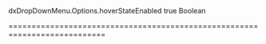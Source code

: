 <!--id-->dxDropDownMenu.Options.hoverStateEnabled<!--/id-->
<!--merge--><!--/merge-->
<!--default-->true<!--/default-->
<!--type-->Boolean<!--/type-->
===========================================================================
